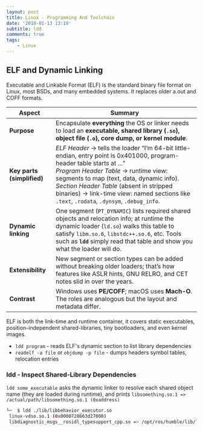 ```yaml
---
layout: post
title: Linux - Programming And Toolchain
date: '2018-01-13 13:19'
subtitle: ldd
comments: true
tags:
    - Linux
---
```


## ELF and Dynamic Linking

Executable and Linkable Format (ELF) is the standard binary file format on Linux, most BSDs, and many embedded systems. It replaces older a.out and COFF formats.

| Aspect                     | Summary                                                                                                                                                                                                                                                                                                                                                 |
| -------------------------- | ------------------------------------------------------------------------------------------------------------------------------------------------------------------------------------------------------------------------------------------------------------------------------------------------------------------------------------------------------- |
| **Purpose**                | Encapsulate **everything** the OS or linker needs to load an **executable, shared library (`.so`), object file (`.o`), core dump, or kernel module**.                                                                                                                                                                                                         |
| **Key parts (simplified)** | *ELF Header* → tells the loader “I’m 64-bit little-endian, entry point is 0x401000, program-header table starts at …”<br>*Program Header Table* → runtime view: segments to map (text, data, dynamic info).<br>*Section Header Table* (absent in stripped binaries) → link-time view: named sections like `.text`, `.rodata`, `.dynsym`, `.debug_info`. |
| **Dynamic linking**        | One segment (`PT_DYNAMIC`) lists required shared objects and relocation info; at runtime the dynamic loader (`ld.so`) walks this table to satisfy `libm.so.6`, `libstdc++.so.6`, etc. Tools such as **`ldd`** simply read that table and show you what the loader will do.                                                                              |
| **Extensibility**          | New segment or section types can be added without breaking older loaders; that’s how features like ASLR hints, GNU RELRO, and CET notes slid in over the years.                                                                                                                                                                                         |
| **Contrast**               | Windows uses **PE/COFF**; macOS uses **Mach-O**. The roles are analogous but the layout and metadata differ.                                                                                                                                                                                                                                            |
ELF is both the link-time and runtime container, it covers static executables, position-independent shared-libraries, tiny bootloaders, and even kernel images.

- `ldd program` - reads ELF's dynamic section to list library dependencies
- `readelf -a file` or `objdump -p file` - dumps headers symbol tables, relocation entries

### ldd - Inspect Shared-Library Dependencies

`ldd some_executable` asks the dynamic linker to resolve each shared object name (they are loaded during runtime), and prints `libsomething.so.1 => /actual/path/libsomething.so.1 (0xaddress)`

```bash
└─  $ ldd ./lib/libbehavior_executor.so
 linux-vdso.so.1 (0x0000728663d27000)
 libdiagnostic_msgs__rosidl_typesupport_cpp.so => /opt/ros/humble/lib/libdiagnostic_msgs__rosidl_typesupport_cpp.so (0x0000728663aaa000)
```
